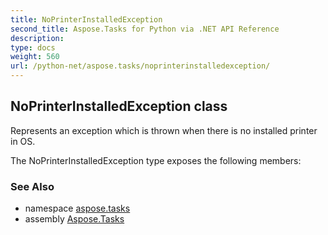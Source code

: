 ```yaml
---
title: NoPrinterInstalledException
second_title: Aspose.Tasks for Python via .NET API Reference
description: 
type: docs
weight: 560
url: /python-net/aspose.tasks/noprinterinstalledexception/
---
```


## NoPrinterInstalledException class

Represents an exception which is thrown when there is no installed printer in OS.

The NoPrinterInstalledException type exposes the following members:

### See Also

* namespace [aspose.tasks](/tasks/python-net/aspose.tasks/)
* assembly [Aspose.Tasks](/tasks/python-net/)

